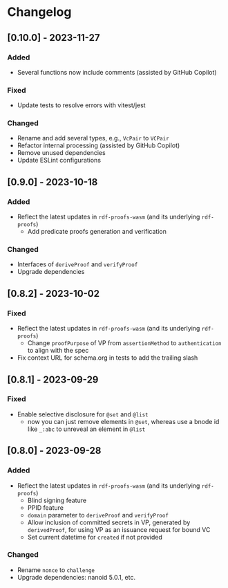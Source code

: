 # Changelog

## [0.10.0] - 2023-11-27

### Added

- Several functions now include comments (assisted by GitHub Copilot)

### Fixed

- Update tests to resolve errors with vitest/jest

### Changed

- Rename and add several types, e.g., `VcPair` to `VCPair`
- Refactor internal processing (assisted by GitHub Copilot)
- Remove unused dependencies
- Update ESLint configurations

## [0.9.0] - 2023-10-18

### Added

- Reflect the latest updates in `rdf-proofs-wasm` (and its underlying `rdf-proofs`)
  - Add predicate proofs generation and verification

### Changed

- Interfaces of `deriveProof` and `verifyProof`
- Upgrade dependencies

## [0.8.2] - 2023-10-02

### Fixed

- Reflect the latest updates in `rdf-proofs-wasm` (and its underlying `rdf-proofs`)
  - Change `proofPurpose` of VP from `assertionMethod` to `authentication` to align with the spec
- Fix context URL for schema.org in tests to add the trailing slash

## [0.8.1] - 2023-09-29

### Fixed

- Enable selective disclosure for `@set` and `@list`
  - now you can just remove elements in `@set`, whereas use a bnode id like `_:abc` to unreveal an element in `@list`

## [0.8.0] - 2023-09-28

### Added

- Reflect the latest updates in `rdf-proofs-wasm` (and its underlying `rdf-proofs`)
  - Blind signing feature
  - PPID feature
  - `domain` parameter to `deriveProof` and `verifyProof`
  - Allow inclusion of committed secrets in VP, generated by `derivedProof`, for using VP as an issuance request for bound VC
  - Set current datetime for `created` if not provided

### Changed

- Rename `nonce` to `challenge`
- Upgrade dependencies: nanoid 5.0.1, etc.
